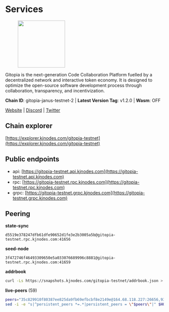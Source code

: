 # Services

<figure><img src="https://raw.githubusercontent.com/kj89/testnet_manuals/main/pingpub/logos/gitopia.png" width="150" alt=""><figcaption></figcaption></figure>

Gitopia is the next-generation Code Collaboration Platform fuelled by  a decentralized network and interactive token economy. It is designed  to optimize the open-source software development process through  collaboration, transparency, and incentivization.

**Chain ID**: gitopia-janus-testnet-2 | **Latest Version Tag**: v1.2.0 | **Wasm**: OFF

[Website](https://gitopia.com/) | [Discord](https://discord.gg/hFTXCGNYDZ) | [Twitter](https://twitter.com/gitopiaDAO)


## Chain explorer
[https://explorer.kjnodes.com/gitopia-testnet](https://explorer.kjnodes.com/gitopia-testnet)

## Public endpoints

* api: [https://gitopia-testnet.api.kjnodes.com](https://gitopia-testnet.api.kjnodes.com)
* rpc: [https://gitopia-testnet.rpc.kjnodes.com](https://gitopia-testnet.rpc.kjnodes.com)
* grpc: [https://gitopia-testnet.grpc.kjnodes.com](https://gitopia-testnet.grpc.kjnodes.com)

## Peering

**state-sync**

```text
d5519e378247dfb61dfe90652d1fe3e2b3005a5b@gitopia-testnet.rpc.kjnodes.com:41656
```

**seed-node**

```text
3f472746f46493309650e5a033076689996c8881@gitopia-testnet.rpc.kjnodes.com:41659
```

**addrbook**
```bash
curl -Ls https://snapshots.kjnodes.com/gitopia-testnet/addrbook.json > $HOME/.gitopia/config/addrbook.json
```

**live-peers** (59)
```bash
peers="35c829910f80387ee825da9fb69efbcbf8e2149e@164.68.118.227:26656,936d87de95fac39f99fbf7b7ef7b9311a57bffd5@138.68.84.191:26656,dea00215e54c4098a4f194a7ecd43e24ea99336f@88.99.95.81:26656,182a0faf787f0f62ac2af8975d951ab94573d7d2@194.195.87.52:41656,30535c2edd3e1ae4da9600cbb308204f6311499a@45.85.249.128:656,eccdf1d5bf33bc1733838562b4d4a4a45869c3a8@135.181.183.93:41656,8edb9f4ae186c8b1e1c77f608904ad255e4a7547@185.218.124.84:41656,9bb344d83fc1fafc4bce6b8e4a95b82f37ac4f31@82.208.20.136:26656,fb0a1c5dbc329b1b0ae3dac6776df4eb5f2072f6@79.137.248.142:26656,d5519e378247dfb61dfe90652d1fe3e2b3005a5b@65.109.68.190:41656,1f0f03a1c845e810e5cfeb0d960639c637d049fe@154.26.131.130:36656,ad33cf22f96e43448798686ed0f7428b8fdacf5b@5.161.90.174:656,5c2c2b27e1824097d4f5dc7a581a8d615923e76f@185.252.235.110:41656,15bb9edc16710d321163e7ef8b9a44959dd7e657@65.108.126.46:30656,5f4aee494e44d65f31753d7122f074f27b3ed8a2@95.216.162.25:656,ae5d5b47ea732ff509114f405967f61eb3d86ac6@75.119.146.171:656,ff3fe417dbc13d7c7dc446ffb64f28f13fbc7a53@65.109.139.18:656,5c2a752c9b1952dbed075c56c600c3a79b58c395@195.3.220.140:27036,399d4e19186577b04c23296c4f7ecc53e61080cb@34.87.157.137:26656,f552c1503a04d2455bec87d1d427884e5282bae1@176.9.22.117:41656,52098a0fdd0dc566615ad37492019d252635bdda@45.85.249.131:656,66f94651fb02f277c90c605a38df549d3c0a9269@75.119.151.217:26656,91bf3eb973595dd4621ccf5853e5ac78c48058da@194.163.180.77:656,73de34b1d08fdd58b5a5c0ec6d2560310c1ebe90@38.242.151.86:26656,98bdfc67810bf7ac8f5c45b2c677b4bf199eb42e@185.193.67.65:41656,4ceba74efb843cf10926a9ec757e4e2081d71e92@207.244.226.183:656,200b0594c8bfd86c1fc2a5b5c72e266139f3b193@62.171.140.239:26656,374da78901e59810277fc35482bce6e30953f488@80.79.6.155:41656,59a99a10a28baeda8535598acef9abb706ec5dbc@45.85.249.132:656,c19da021d6bbdeccdd03453a021d7171e6e299d5@173.249.14.30:656,ea53a3f77fe373f47be4e77fd5f9ff526dfaec33@51.79.143.46:41656,2f0484f05aa2d58d91aa21ea7cb9ce81c2e207ea@85.239.240.187:26656,c820e754c56b5455d64ab7685730c44a936d0833@154.38.165.129:26656,407eb21b784f1dc4e9902cb812b65eec760c6a19@185.193.66.67:656,ffb4f7d43d6449c292d4e60c8a48eb3d31c39691@38.242.139.100:656,05182a9b6121c9fcbb493f9bb3843e20e076e479@38.242.231.113:656,b6651c7b043ef4bdccd7906b0f06de2bbdfe8a60@193.46.243.75:26656,4cd60a4dd4211d38d948a86a614f1fd8d3d274eb@75.119.153.139:656,6871aeacd353d66c38b1ebbf3b1ad244fa05e32b@167.86.84.125:26656,3824a732679f62c25d4ce080a5d28941ef690d8e@78.135.67.254:26656,5fb72a0bea398ce56fa20cd732623f98d774be7d@149.102.128.208:41656,4822b1bc21df29f4928b81d0ea457191c9839980@194.163.187.123:26656,4e0e57bcac8aa2bc3188d5b7845eeee61a61f3f0@194.163.170.165:26656,93c4c73375b5f52020e7e7bd3f901ee28f07e6b7@109.123.243.66:41656,495a0e85a16aa2aef7970b3b34b09f7c64bedb2f@185.177.116.35:41656,27411a4ba3fae9b1bb00b1181da0ea300947418a@178.20.46.216:26656,a1500261126742f5d99071f8d33d20d9b5098538@24.199.122.85:26656,5ffdc1788f68df5e8163d9bd0d71a4c4d3dec2e9@81.0.220.21:26656,bc8a2179df7d5db14504e64cfba8ad4e3d3ce0e4@38.242.156.105:26656,a52d22191c38d7406f7b7bd8b3969f35d7c31c8b@146.190.62.4:26656,e9e671e22d794a4f80e32133905c83585b057a5d@86.48.3.0:26656,4a4a261874018187ab959f1b9c870455545a25f8@165.232.146.218:41656,cd720fc5703e1e9f65a80b6c5d44b0addecf050b@167.86.67.128:656,12d69933e13c25a22336cc95cf7a7e3b05ff7ac6@185.192.97.39:41656,f97115243c6291081b546e8d59f51e5ecede4168@149.102.155.225:26656,df5c15eeaeecb2116ab947e10c065353d762f5ad@185.163.124.151:41656,bef920987c15fb3db45f17f1429d56d596074453@46.137.202.15:41656,8e07eedc120abbc554e767bcf1b37b12792bd297@65.21.79.97:26656,292c099fc654a1331d3b62a1b939f867b62ef434@45.85.147.242:656"
sed -i -e "s|^persistent_peers *=.*|persistent_peers = \"$peers\"|" $HOME/.gitopia/config/config.toml
```
